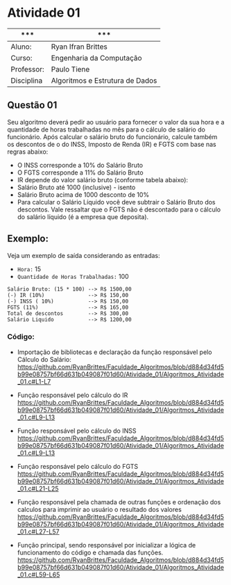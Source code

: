 # Atividade 01

| *** | *** |
| --- | --- |
| Aluno: | Ryan Ifran Brittes |
| Curso: | Engenharia da Computação |
| Professor: | Paulo Tiene |
| Disciplina | Algoritmos e Estrutura de Dados |

## Questão 01
Seu algoritmo deverá pedir ao usuário para fornecer o valor da sua hora e a quantidade de
horas trabalhadas no mês para o cálculo de salário do funcionário.
Após calcular o salário bruto do funcionário, calcule também os descontos de o do INSS,
Imposto de Renda (IR) e FGTS com base nas regras abaixo:
* O INSS corresponde a 10% do Salário Bruto
* O FGTS corresponde a 11% do Salário Bruto
* IR depende do valor salário bruto (conforme tabela abaixo):
* Salário Bruto até 1000 (inclusive) - isento
* Salário Bruto acima de 1000 desconto de 10%
* Para calcular o Salário Líquido você deve subtrair o Salário Bruto dos descontos. Vale
ressaltar que o FGTS não é descontado para o cálculo do salário líquido (é a empresa que
deposita).

## Exemplo:
Veja um exemplo de saída considerando as entradas:
* `Hora:` 15
* `Quantidade de Horas Trabalhadas:` 100

```
Salário Bruto: (15 * 100) --> R$ 1500,00
(-) IR (10%)              --> R$ 150,00
(-) INSS ( 10%)           --> R$ 150,00
FGTS (11%)                --> R$ 165,00
Total de descontos        --> R$ 300,00
Salário Liquido           --> R$ 1200,00
```
### Código:

* Importação de bibliotecas e declaração da função responsável pelo Cálculo do Salário:
https://github.com/RyanBrittes/Faculdade_Algoritmos/blob/d884d34fd5b99e08757bf66d631b049087f01d60/Atividade_01/Algoritmos_Atividade_01.c#L1-L7

* Função responsável pelo cálculo do IR
https://github.com/RyanBrittes/Faculdade_Algoritmos/blob/d884d34fd5b99e08757bf66d631b049087f01d60/Atividade_01/Algoritmos_Atividade_01.c#L9-L13

* Função responsável pelo cálculo do INSS 
https://github.com/RyanBrittes/Faculdade_Algoritmos/blob/d884d34fd5b99e08757bf66d631b049087f01d60/Atividade_01/Algoritmos_Atividade_01.c#L9-L13

* Função responsável pelo cálculo do FGTS 
https://github.com/RyanBrittes/Faculdade_Algoritmos/blob/d884d34fd5b99e08757bf66d631b049087f01d60/Atividade_01/Algoritmos_Atividade_01.c#L21-L25

* Função responsável pela chamada de outras funções e ordenação dos calculos para imprimir ao usuário o resultado dos valores
https://github.com/RyanBrittes/Faculdade_Algoritmos/blob/d884d34fd5b99e08757bf66d631b049087f01d60/Atividade_01/Algoritmos_Atividade_01.c#L27-L57

* Função principal, sendo responsável por inicializar a lógica de funcionamento do código e chamada das funções.
https://github.com/RyanBrittes/Faculdade_Algoritmos/blob/d884d34fd5b99e08757bf66d631b049087f01d60/Atividade_01/Algoritmos_Atividade_01.c#L59-L65
